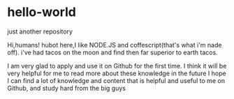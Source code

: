 # hello-world
just another repository

Hi,humans!
hubot here,I like NODE.JS  and coffescript(that's what i'm nade off).
i've had tacos on the moon and find then far superior to earth tacos.

I am very glad to apply and use it on Github for the first time. I think it will be very helpful for me to read more about these knowledge in the future
I hope I can find a lot of knowledge and content that is helpful and useful to me on Github, and study hard from the big guys
